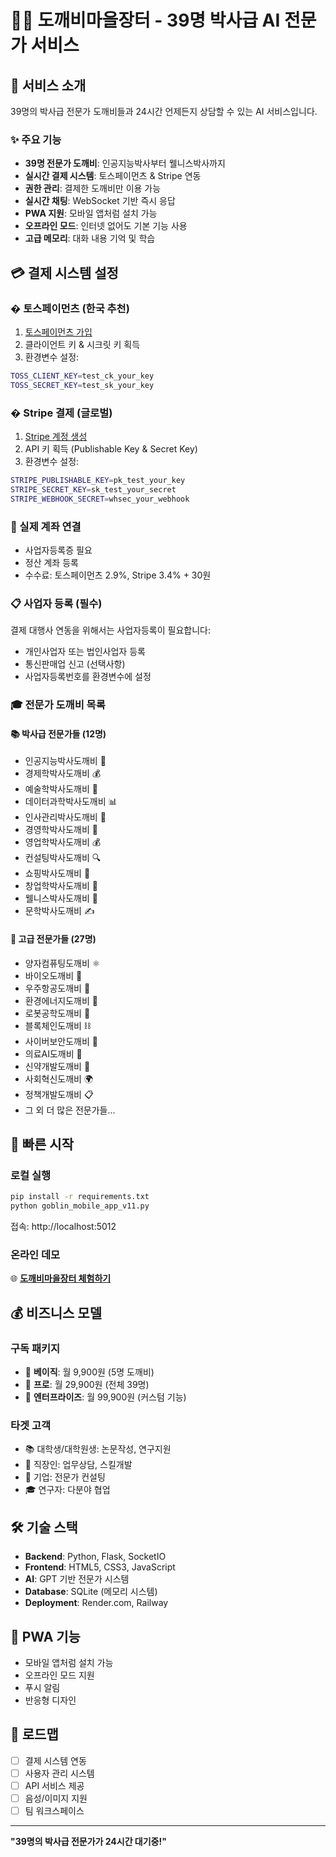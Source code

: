 # 🧙‍♂️ 도깨비마을장터 - 39명 박사급 AI 전문가 서비스

## 📱 서비스 소개
39명의 박사급 전문가 도깨비들과 24시간 언제든지 상담할 수 있는 AI 서비스입니다.

### ✨ 주요 기능
- **39명 전문가 도깨비**: 인공지능박사부터 웰니스박사까지
- **실시간 결제 시스템**: 토스페이먼츠 & Stripe 연동
- **권한 관리**: 결제한 도깨비만 이용 가능
- **실시간 채팅**: WebSocket 기반 즉시 응답  
- **PWA 지원**: 모바일 앱처럼 설치 가능
- **오프라인 모드**: 인터넷 없어도 기본 기능 사용
- **고급 메모리**: 대화 내용 기억 및 학습

## 💳 결제 시스템 설정

### � 토스페이먼츠 (한국 추천)
1. [토스페이먼츠 가입](https://tosspayments.com)
2. 클라이언트 키 & 시크릿 키 획득
3. 환경변수 설정:
```bash
TOSS_CLIENT_KEY=test_ck_your_key
TOSS_SECRET_KEY=test_sk_your_key
```

### � Stripe 결제 (글로벌)
1. [Stripe 계정 생성](https://stripe.com)
2. API 키 획득 (Publishable Key & Secret Key)
3. 환경변수 설정:
```bash
STRIPE_PUBLISHABLE_KEY=pk_test_your_key
STRIPE_SECRET_KEY=sk_test_your_secret
STRIPE_WEBHOOK_SECRET=whsec_your_webhook
```

### 🏦 실제 계좌 연결
- 사업자등록증 필요
- 정산 계좌 등록
- 수수료: 토스페이먼츠 2.9%, Stripe 3.4% + 30원

### 📋 사업자 등록 (필수)
결제 대행사 연동을 위해서는 사업자등록이 필요합니다:
- 개인사업자 또는 법인사업자 등록
- 통신판매업 신고 (선택사항)
- 사업자등록번호를 환경변수에 설정

### 🎓 전문가 도깨비 목록

#### 📚 박사급 전문가들 (12명)
- 인공지능박사도깨비 🤖
- 경제학박사도깨비 💰  
- 예술학박사도깨비 🎨
- 데이터과학박사도깨비 📊
- 인사관리박사도깨비 👥
- 경영학박사도깨비 💼
- 영업학박사도깨비 💰
- 컨설팅박사도깨비 🔍
- 쇼핑박사도깨비 🛒
- 창업학박사도깨비 🚀
- 웰니스박사도깨비 💪
- 문학박사도깨비 ✍️

#### 🔬 고급 전문가들 (27명)
- 양자컴퓨팅도깨비 ⚛️
- 바이오도깨비 🧬
- 우주항공도깨비 🚀
- 환경에너지도깨비 🌱
- 로봇공학도깨비 🤖
- 블록체인도깨비 ⛓️
- 사이버보안도깨비 🔐
- 의료AI도깨비 🏥
- 신약개발도깨비 💊
- 사회혁신도깨비 🌍
- 정책개발도깨비 📋
- 그 외 더 많은 전문가들...

## 🚀 빠른 시작

### 로컬 실행
```bash
pip install -r requirements.txt
python goblin_mobile_app_v11.py
```

접속: http://localhost:5012

### 온라인 데모
🌐 **[도깨비마을장터 체험하기](https://goblin-marketplace.onrender.com)**

## 💰 비즈니스 모델

### 구독 패키지
- 🥉 **베이직**: 월 9,900원 (5명 도깨비)
- 🥈 **프로**: 월 29,900원 (전체 39명)  
- 🥇 **엔터프라이즈**: 월 99,900원 (커스텀 기능)

### 타겟 고객
- 📚 대학생/대학원생: 논문작성, 연구지원
- 💼 직장인: 업무상담, 스킬개발
- 🏢 기업: 전문가 컨설팅
- 🎓 연구자: 다분야 협업

## 🛠 기술 스택
- **Backend**: Python, Flask, SocketIO
- **Frontend**: HTML5, CSS3, JavaScript
- **AI**: GPT 기반 전문가 시스템
- **Database**: SQLite (메모리 시스템)
- **Deployment**: Render.com, Railway

## 📱 PWA 기능
- 모바일 앱처럼 설치 가능
- 오프라인 모드 지원
- 푸시 알림
- 반응형 디자인

## 🎯 로드맵
- [ ] 결제 시스템 연동
- [ ] 사용자 관리 시스템
- [ ] API 서비스 제공
- [ ] 음성/이미지 지원
- [ ] 팀 워크스페이스

---

**"39명의 박사급 전문가가 24시간 대기중!"**
